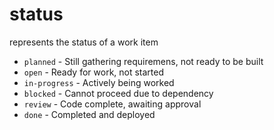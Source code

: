 # status
represents the status of a work item
- `planned` - Still gathering requiremens, not ready to be built
- `open` - Ready for work, not started
- `in-progress` - Actively being worked
- `blocked` - Cannot proceed due to dependency
- `review` - Code complete, awaiting approval
- `done` - Completed and deployed